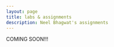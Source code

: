 ```yaml
---
layout: page
title: labs & assignments
description: Neel Bhagwat's assignments
---
```


COMING SOON!!!
